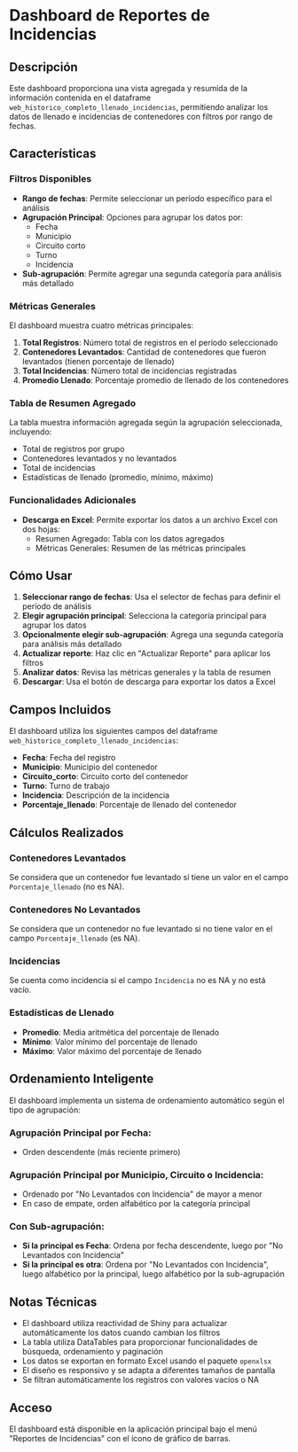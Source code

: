 # Dashboard de Reportes de Incidencias

## Descripción

Este dashboard proporciona una vista agregada y resumida de la información contenida en el dataframe `web_historico_completo_llenado_incidencias`, permitiendo analizar los datos de llenado e incidencias de contenedores con filtros por rango de fechas.

## Características

### Filtros Disponibles
- **Rango de fechas**: Permite seleccionar un período específico para el análisis
- **Agrupación Principal**: Opciones para agrupar los datos por:
  - Fecha
  - Municipio
  - Circuito corto
  - Turno
  - Incidencia
- **Sub-agrupación**: Permite agregar una segunda categoría para análisis más detallado

### Métricas Generales
El dashboard muestra cuatro métricas principales:
1. **Total Registros**: Número total de registros en el período seleccionado
2. **Contenedores Levantados**: Cantidad de contenedores que fueron levantados (tienen porcentaje de llenado)
3. **Total Incidencias**: Número total de incidencias registradas
4. **Promedio Llenado**: Porcentaje promedio de llenado de los contenedores

### Tabla de Resumen Agregado
La tabla muestra información agregada según la agrupación seleccionada, incluyendo:
- Total de registros por grupo
- Contenedores levantados y no levantados
- Total de incidencias
- Estadísticas de llenado (promedio, mínimo, máximo)

### Funcionalidades Adicionales
- **Descarga en Excel**: Permite exportar los datos a un archivo Excel con dos hojas:
  - Resumen Agregado: Tabla con los datos agregados
  - Métricas Generales: Resumen de las métricas principales

## Cómo Usar

1. **Seleccionar rango de fechas**: Usa el selector de fechas para definir el período de análisis
2. **Elegir agrupación principal**: Selecciona la categoría principal para agrupar los datos
3. **Opcionalmente elegir sub-agrupación**: Agrega una segunda categoría para análisis más detallado
4. **Actualizar reporte**: Haz clic en "Actualizar Reporte" para aplicar los filtros
5. **Analizar datos**: Revisa las métricas generales y la tabla de resumen
6. **Descargar**: Usa el botón de descarga para exportar los datos a Excel

## Campos Incluidos

El dashboard utiliza los siguientes campos del dataframe `web_historico_completo_llenado_incidencias`:

- **Fecha**: Fecha del registro
- **Municipio**: Municipio del contenedor
- **Circuito_corto**: Circuito corto del contenedor
- **Turno**: Turno de trabajo
- **Incidencia**: Descripción de la incidencia
- **Porcentaje_llenado**: Porcentaje de llenado del contenedor

## Cálculos Realizados

### Contenedores Levantados
Se considera que un contenedor fue levantado si tiene un valor en el campo `Porcentaje_llenado` (no es NA).

### Contenedores No Levantados
Se considera que un contenedor no fue levantado si no tiene valor en el campo `Porcentaje_llenado` (es NA).

### Incidencias
Se cuenta como incidencia si el campo `Incidencia` no es NA y no está vacío.

### Estadísticas de Llenado
- **Promedio**: Media aritmética del porcentaje de llenado
- **Mínimo**: Valor mínimo del porcentaje de llenado
- **Máximo**: Valor máximo del porcentaje de llenado

## Ordenamiento Inteligente

El dashboard implementa un sistema de ordenamiento automático según el tipo de agrupación:

### **Agrupación Principal por Fecha**:
- Orden descendente (más reciente primero)

### **Agrupación Principal por Municipio, Circuito o Incidencia**:
- Ordenado por "No Levantados con Incidencia" de mayor a menor
- En caso de empate, orden alfabético por la categoría principal

### **Con Sub-agrupación**:
- **Si la principal es Fecha**: Ordena por fecha descendente, luego por "No Levantados con Incidencia"
- **Si la principal es otra**: Ordena por "No Levantados con Incidencia", luego alfabético por la principal, luego alfabético por la sub-agrupación

## Notas Técnicas

- El dashboard utiliza reactividad de Shiny para actualizar automáticamente los datos cuando cambian los filtros
- La tabla utiliza DataTables para proporcionar funcionalidades de búsqueda, ordenamiento y paginación
- Los datos se exportan en formato Excel usando el paquete `openxlsx`
- El diseño es responsivo y se adapta a diferentes tamaños de pantalla
- Se filtran automáticamente los registros con valores vacíos o NA

## Acceso

El dashboard está disponible en la aplicación principal bajo el menú "Reportes de Incidencias" con el ícono de gráfico de barras. 